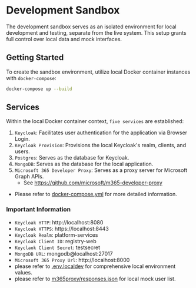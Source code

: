 # Development Sandbox

The development sandbox serves as an isolated environment for local development and testing, separate from the live system. This setup grants full control over local data and mock interfaces.

## Getting Started

To create the sandbox environment, utilize local Docker container instances with `docker-compose`:

```bash
docker-compose up --build
```

## Services

Within the local Docker container context, `five services` are established:

1. `Keycloak`: Facilitates user authentication for the application via Browser Login.
2. `Keycloak Provision`: Provisions the local Keycloak's realm, clients, and users.
3. `Postgres`: Serves as the database for Keycloak.
4. `MongoDB`: Serves as the database for the local application.
5. `Microsoft 365 Developer Proxy`: Serves as a proxy server for Microsoft Graph APIs.
   - See https://github.com/microsoft/m365-developer-proxy

- Please refer to [docker-compose.yml](./docker-compose.yml) for more detailed information.

### Important Information

- `Keycloak HTTP`: http://localhost:8080
- `Keycloak HTTPS`: https://localhost:8443
- `Keycloak Realm`: platform-services
- `Keycloak Client ID`: registry-web
- `Keyclaok Client Secret`: testsecret
- `MongoDB URL`: mongodb@localhost:27017
- `Microsoft 365 Proxy Url`: http://localhost:8000
- please refer to [.env.localdev](../.env.localdev) for comprehensive local environment values.
- please refer to [m365proxy/responses.json](./m365proxy/responses.json) for local mock user list.
